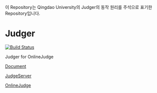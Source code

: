 이 Repository는 Qingdao University의 Judger의 동작 원리를 주석으로 표기한 Repository입니다.

# Judger 

[![Build Status](https://travis-ci.org/QingdaoU/Judger.svg?branch=newnew)](https://travis-ci.org/QingdaoU/Judger)

Judger for OnlineJudge 

[Document](https://opensource.qduoj.com/#/judger/api)

[JudgeServer](https://github.com/QingdaoU/JudgeServer)

[OnlineJudge](https://github.com/QingdaoU/OnlineJudge)
